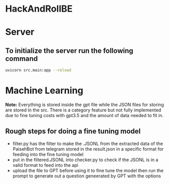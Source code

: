 # HackAndRollBE

# Server
## To initialize the server run the following command
```bash
uvicorn src.main:app --reload
```

# Machine Learning
**Note:** Everything is stored inside the gpt file while the JSON files for storing are stored in the src. There is a category feature but not fully implemented due to fine tuning costs with gpt3.5 and the amount of data needed to fit in.
## Rough steps for doing a fine tuning model
  - filter.py has the filter to make the .JSONL from the extracted data of the PaisehBot from telegram stored in the result.json in a specific format for feeding into the fine tuning model
  - put in the filtered.JSONL into checker.py to check if the JSONL is in a valid format to feed into the api
  - upload the file to GPT before using it to fine tune the model then run the prompt to generate out a question geneerated by GPT with the options
